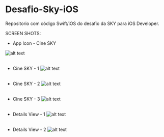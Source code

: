 # Desafio-Sky-iOS

Repositorio com código Swift/iOS do desafio da SKY para iOS Developer.


SCREEN SHOTS:

* App Icon - Cine SKY

![alt text](ScreenShots/Icone.png)
<br><br>


* Cine SKY - 1
![alt text](ScreenShots/Home1.png)
<br><br>


* Cine SKY - 2
![alt text](ScreenShots/Home2.png)
<br><br>


* Cine SKY - 3
![alt text](ScreenShots/Home3.png)
<br><br>


* Details View - 1
![alt text](ScreenShots/Details1.png)
<br><br>


* Details View - 2
![alt text](ScreenShots/Details2.png)
<br><br>
